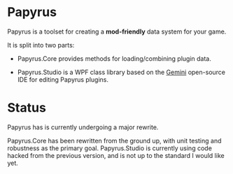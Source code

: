 Papyrus
=======

Papyrus is a toolset for creating a **mod-friendly** data system for your game.

It is split into two parts:

* Papyrus.Core provides methods for loading/combining plugin data.

* Papyrus.Studio is a WPF class library based on the [Gemini](https://github.com/tgjones/gemini) open-source IDE for editing Papyrus plugins.

Status
=======

Papyrus has is currently undergoing a major rewrite. 

Papyrus.Core has been rewritten from the ground up, with unit testing and robustness as the primary goal. 
Papyrus.Studio is currently using code hacked from the previous version, and is not up to the standard I would like yet.
